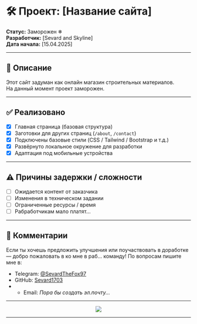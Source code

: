 # 🛠 Проект: [Название сайта]

**Статус:** Заморожен ❄   
**Разработчик:** [Sevard and Skyline]  
**Дата начала:** [15.04.2025]

---

## 📌 Описание

Этот сайт задуман как онлайн магазин строительных материалов.  
На данный момент проект заморожен.

---

## ✅ Реализовано

- [x] Главная страница (базовая структура)
- [x] Заготовки для других страниц (`/about`, `/contact`)
- [x] Подключены базовые стили (CSS / Tailwind / Bootstrap и т.д.)
- [x] Развёрнуто локальное окружение для разработки
- [x] Адаптация под мобильные устройства

---

## ⚠️ Причины задержки / сложности

- [ ] Ожидается контент от заказчика
- [ ] Изменения в техническом задании
- [ ] Ограниченные ресурсы / время
- [ ] Рабработчикам мало платят...

---

## 📎 Комментарии

Если ты хочешь предложить улучшения или поучаствовать в доработке — добро пожаловать в ко мне в раб... команду!
По вопросам пишите мне в:
- Telegram: [@SevardTheFox97](https://t.me/SevardTheFox97)  
- GitHub: [Sevard1703](https://github.com/Sevard1703)
- - Email: *Пора бы создать эл.почту...*

---

<p align="center">
  <img src="https://i.pinimg.com/736x/52/8a/80/528a80c9c74883bde393ba82eb3876c5.jpg">
</p>

---
